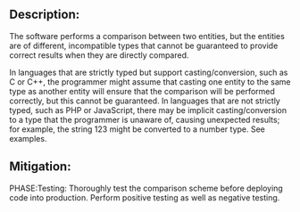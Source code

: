 ## Description:

The software performs a comparison between two entities, but the entities are of different, incompatible types that cannot be guaranteed to provide correct results when they are directly compared.

In languages that are strictly typed but support casting/conversion, such as C or C++, the programmer might assume that casting one entity to the same type as another entity will ensure that the comparison will be performed correctly, but this cannot be guaranteed. In languages that are not strictly typed, such as PHP or JavaScript, there may be implicit casting/conversion to a type that the programmer is unaware of, causing unexpected results; for example, the string 123 might be converted to a number type. See examples.

## Mitigation:


PHASE:Testing:
Thoroughly test the comparison scheme before deploying code into production. Perform positive testing as well as negative testing.

